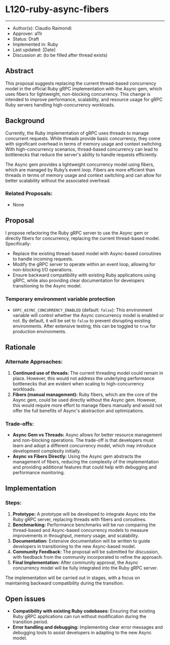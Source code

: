 # L120-ruby-async-fibers
----
* Author(s): Claudio Raimondi
* Approver: a11r
* Status: Draft
* Implemented in: Ruby
* Last updated: [Date]
* Discussion at: <google group thread> (to be filled after thread exists)

## Abstract

This proposal suggests replacing the current thread-based concurrency model in the official Ruby gRPC implementation with the Async gem, which uses fibers for lightweight, non-blocking concurrency. This change is intended to improve performance, scalability, and resource usage for gRPC Ruby servers handling high-concurrency workloads.

## Background

Currently, the Ruby implementation of gRPC uses threads to manage concurrent requests. While threads provide basic concurrency, they come with significant overhead in terms of memory usage and context switching. With high-concurrency scenarios, thread-based concurrency can lead to bottlenecks that reduce the server's ability to handle requests efficiently.

The Async gem provides a lightweight concurrency model using fibers, which are managed by Ruby’s event loop. Fibers are more efficient than threads in terms of memory usage and context switching and can allow for better scalability without the associated overhead.

### Related Proposals:
* None

## Proposal

I propose refactoring the Ruby gRPC server to use the Async gem or directly fibers for concurrency, replacing the current thread-based model. Specifically:
- Replace the existing thread-based model with Async-based coroutines to handle incoming requests.
- Modify the gRPC server to operate within an event loop, allowing for non-blocking I/O operations.
- Ensure backward compatibility with existing Ruby applications using gRPC, while also providing clear documentation for developers transitioning to the Async model.

### Temporary environment variable protection

- `GRPC_ASYNC_CONCURRENCY_ENABLED` (default: `false`): This environment variable will control whether the Async concurrency model is enabled or not. By default, it will be set to `false` to prevent disrupting existing environments. After extensive testing, this can be toggled to `true` for production environments.

## Rationale

### Alternate Approaches:
1. **Continued use of threads:** The current threading model could remain in place. However, this would not address the underlying performance bottlenecks that are evident when scaling to high-concurrency workloads.
2. **Fibers (manual management):** Ruby fibers, which are the core of the Async gem, could be used directly without the Async gem. However, this would require more effort to manage fibers manually and would not offer the full benefits of Async's abstraction and optimizations.

### Trade-offs:
- **Async Gem vs Threads:** Async allows for better resource management and non-blocking operations. The trade-off is that developers must learn and adopt a different concurrency model, which may introduce development complexity initially.
- **Async vs Fibers Directly:** Using the Async gem abstracts the management of fibers, reducing the complexity of the implementation and providing additional features that could help with debugging and performance monitoring.

## Implementation

### Steps:
1. **Prototype:** A prototype will be developed to integrate Async into the Ruby gRPC server, replacing threads with fibers and coroutines.
2. **Benchmarking:** Performance benchmarks will be run comparing the thread-based and Async-based concurrency models to measure improvements in throughput, memory usage, and scalability.
3. **Documentation:** Extensive documentation will be written to guide developers in transitioning to the new Async-based model.
4. **Community Feedback:** The proposal will be submitted for discussion, with feedback from the community incorporated to refine the approach.
5. **Final Implementation:** After community approval, the Async concurrency model will be fully integrated into the Ruby gRPC server.

The implementation will be carried out in stages, with a focus on maintaining backward compatibility during the transition.

## Open issues

- **Compatibility with existing Ruby codebases:** Ensuring that existing Ruby gRPC applications can run without modification during the transition period.
- **Error handling and debugging:** Implementing clear error messages and debugging tools to assist developers in adapting to the new Async model.